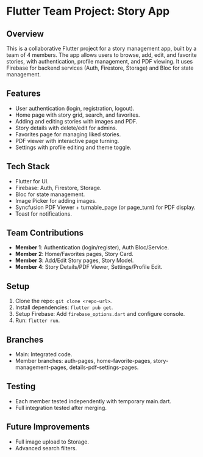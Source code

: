 # Flutter Team Project: Story App

## Overview
This is a collaborative Flutter project for a story management app, built by a team of 4 members. The app allows users to browse, add, edit, and favorite stories, with authentication, profile management, and PDF viewing. It uses Firebase for backend services (Auth, Firestore, Storage) and Bloc for state management.

## Features
- User authentication (login, registration, logout).
- Home page with story grid, search, and favorites.
- Adding and editing stories with images and PDF.
- Story details with delete/edit for admins.
- Favorites page for managing liked stories.
- PDF viewer with interactive page turning.
- Settings with profile editing and theme toggle.

## Tech Stack
- Flutter for UI.
- Firebase: Auth, Firestore, Storage.
- Bloc for state management.
- Image Picker for adding images.
- Syncfusion PDF Viewer + turnable_page (or page_turn) for PDF display.
- Toast for notifications.

## Team Contributions
- **Member 1**: Authentication (login/register), Auth Bloc/Service.
- **Member 2**: Home/Favorites pages, Story Card.
- **Member 3**: Add/Edit Story pages, Story Model.
- **Member 4**: Story Details/PDF Viewer, Settings/Profile Edit.

## Setup
1. Clone the repo: `git clone <repo-url>`.
2. Install dependencies: `flutter pub get`.
3. Setup Firebase: Add `firebase_options.dart` and configure console.
4. Run: `flutter run`.

## Branches
- Main: Integrated code.
- Member branches: auth-pages, home-favorite-pages, story-management-pages, details-pdf-settings-pages.

## Testing
- Each member tested independently with temporary main.dart.
- Full integration tested after merging.

## Future Improvements
- Full image upload to Storage.
- Advanced search filters.